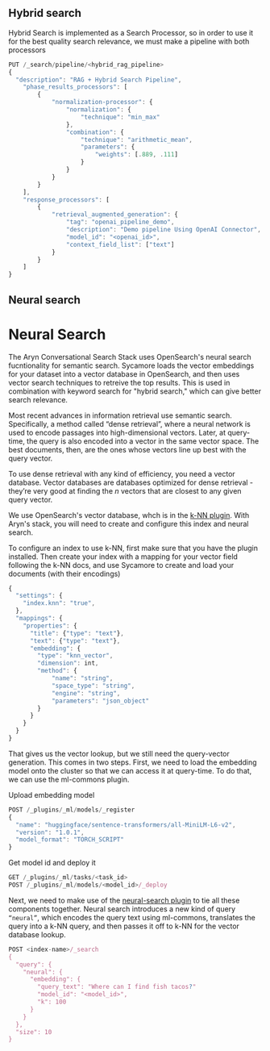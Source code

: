 


## Hybrid search

Hybrid Search is implemented as a Search Processor, so in order to use it for the best quality search relevance, we must make a pipeline with both processors

```javascript
PUT /_search/pipeline/<hybrid_rag_pipeline>
{
  "description": "RAG + Hybrid Search Pipeline",
    "phase_results_processors": [
        {
            "normalization-processor": {
                "normalization": {
                    "technique": "min_max"
                },
                "combination": {
                    "technique": "arithmetic_mean",
                    "parameters": {
                        "weights": [.889, .111]
                    }
                }
            }
        }
    ],
    "response_processors": [
        {
            "retrieval_augmented_generation": {
                "tag": "openai_pipeline_demo",
                "description": "Demo pipeline Using OpenAI Connector",
                "model_id": "<openai_id>",
                "context_field_list": ["text"]
            }
        }
    ]
}
```

## Neural search

# Neural Search

The Aryn Conversational Search Stack uses OpenSearch's neural search fucntionality for semantic search. Sycamore loads the vector embeddings for your dataset into a vector database in OpenSearch, and then uses vector search techniques to retreive the top results. This is used in combination with keyword search for "hybrid search," which can give better search relevance.

Most recent advances in information retrieval use semantic search. Specifically, a method called “dense retrieval”, where a neural network is used to encode passages into high-dimensional vectors. Later, at query-time, the query is also encoded into a vector in the same vector space. The best documents, then, are the ones whose vectors line up best with the query vector. 

To use dense retrieval with any kind of efficiency, you need a vector database. Vector databases are databases optimized for dense retrieval - they’re very good at finding the *n* vectors that are closest to any given query vector. 

We use OpenSearch's vector database, whch is in the [k-NN plugin](https://opensearch.org/docs/latest/search-plugins/knn/index/). With Aryn's stack, you will need to create and configure this index and neural search.

To configure an index to use k-NN, first make sure that you have the plugin installed. Then create your index with a mapping for your vector field following the k-NN docs, and use Sycamore to create and load your documents (with their encodings)

```javascript
{
  "settings": {
    "index.knn": "true",
  },
  "mappings": {
    "properties": {
      "title": {"type": "text"},
      "text": {"type": "text"},
      "embedding": {
        "type": "knn_vector",
        "dimension": int,
        "method": {
            "name": "string",
            "space_type": "string",
            "engine": "string",
            "parameters": "json_object"
        }
      }
    }
  }
}
```

That gives us the vector lookup, but we still need the query-vector generation. This comes in two steps. First, we need to load the embedding model onto the cluster so that we can access it at query-time. To do that, we can use the ml-commons plugin.

Upload embedding model

```javascript
POST /_plugins/_ml/models/_register
{
  "name": "huggingface/sentence-transformers/all-MiniLM-L6-v2",
  "version": "1.0.1",
  "model_format": "TORCH_SCRIPT"
}
```

Get model id and deploy it

```javascript
GET /_plugins/_ml/tasks/<task_id>
POST /_plugins/_ml/models/<model_id>/_deploy
```

Next, we need to make use of the [neural-search plugin](https://opensearch.org/docs/latest/search-plugins/neural-search/) to tie all these components together. Neural search introduces a new kind of query `“neural”`, which encodes the query text using ml-commons, translates the query into a k-NN query, and then passes it off to k-NN for the vector database lookup.

```javascript
POST <index-name>/_search
{
  "query": {
    "neural": {
      "embedding": {
        "query_text": "Where can I find fish tacos?"
        "model_id": "<model_id>",
        "k": 100
      }
    }
  },
  "size": 10
}
```
